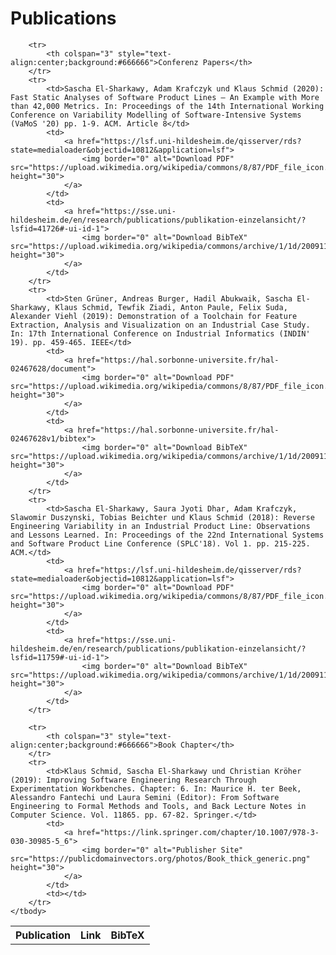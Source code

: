# Publications
<table>
	<tbody>
		<tr>
			<th>Publication</th>
			<th>Link</th>
			<th>BibTeX</th>
		</tr>
		
		<tr>
			<th colspan="3" style="text-align:center;background:#666666">Conferenz Papers</th>
		</tr>
		<tr>
			<td>Sascha El-Sharkawy, Adam Krafczyk und Klaus Schmid (2020): Fast Static Analyses of Software Product Lines – An Example with More than 42,000 Metrics. In: Proceedings of the 14th International Working Conference on Variability Modelling of Software-Intensive Systems (VaMoS '20) pp. 1-9. ACM. Article 8</td>
			<td>
				<a href="https://lsf.uni-hildesheim.de/qisserver/rds?state=medialoader&objectid=10812&application=lsf">
					<img border="0" alt="Download PDF" src="https://upload.wikimedia.org/wikipedia/commons/8/87/PDF_file_icon.svg" height="30">
				</a>
		    </td>
			<td>
				<a href="https://sse.uni-hildesheim.de/en/research/publications/publikation-einzelansicht/?lsfid=41726#-ui-id-1">
					<img border="0" alt="Download BibTeX" src="https://upload.wikimedia.org/wikipedia/commons/archive/1/1d/20091129153238%21P_literature.svg" height="30">
				</a>
			</td>
		</tr>
		<tr>
			<td>Sten Grüner, Andreas Burger, Hadil Abukwaik, Sascha El-Sharkawy, Klaus Schmid, Tewfik Ziadi, Anton Paule, Felix Suda, Alexander Viehl (2019): Demonstration of a Toolchain for Feature Extraction, Analysis and Visualization on an Industrial Case Study. In: 17th International Conference on Industrial Informatics (INDIN' 19). pp. 459-465. IEEE</td>
			<td>
				<a href="https://hal.sorbonne-universite.fr/hal-02467628/document">
					<img border="0" alt="Download PDF" src="https://upload.wikimedia.org/wikipedia/commons/8/87/PDF_file_icon.svg" height="30">
				</a>
		    </td>
			<td>
				<a href="https://hal.sorbonne-universite.fr/hal-02467628v1/bibtex">
					<img border="0" alt="Download BibTeX" src="https://upload.wikimedia.org/wikipedia/commons/archive/1/1d/20091129153238%21P_literature.svg" height="30">
				</a>
			</td>
		</tr>
		<tr>
			<td>Sascha El-Sharkawy, Saura Jyoti Dhar, Adam Krafczyk, Slawomir Duszynski, Tobias Beichter und Klaus Schmid (2018): Reverse Engineering Variability in an Industrial Product Line: Observations and Lessons Learned. In: Proceedings of the 22nd International Systems and Software Product Line Conference (SPLC'18). Vol 1. pp. 215-225. ACM.</td>
			<td>
				<a href="https://lsf.uni-hildesheim.de/qisserver/rds?state=medialoader&objectid=10812&application=lsf">
					<img border="0" alt="Download PDF" src="https://upload.wikimedia.org/wikipedia/commons/8/87/PDF_file_icon.svg" height="30">
				</a>
		    </td>
			<td>
				<a href="https://sse.uni-hildesheim.de/en/research/publications/publikation-einzelansicht/?lsfid=11759#-ui-id-1">
					<img border="0" alt="Download BibTeX" src="https://upload.wikimedia.org/wikipedia/commons/archive/1/1d/20091129153238%21P_literature.svg" height="30">
				</a>
			</td>
		</tr>
		
		<tr>
			<th colspan="3" style="text-align:center;background:#666666">Book Chapter</th>
		</tr>
		<tr>
			<td>Klaus Schmid, Sascha El-Sharkawy und Christian Kröher (2019): Improving Software Engineering Research Through Experimentation Workbenches. Chapter: 6. In: Maurice H. ter Beek, Alessandro Fantechi und Laura Semini (Editor): From Software Engineering to Formal Methods and Tools, and Back Lecture Notes in Computer Science. Vol. 11865. pp. 67-82. Springer.</td>
			<td>
				<a href="https://link.springer.com/chapter/10.1007/978-3-030-30985-5_6">
					<img border="0" alt="Publisher Site" src="https://publicdomainvectors.org/photos/Book_thick_generic.png" height="30">
				</a>
		    </td>
		    <td></td>
		</tr>
	</tbody>
</table>